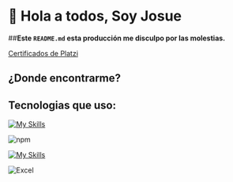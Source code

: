 # 👋 Hola a todos, Soy Josue

##**Este `README.md` esta producción me disculpo por las molestias.**

[Certificados de Platzi](https://josuesn1402-certificados.super.site)

## ¿Donde encontrarme?

## Tecnologias que uso:
[![My Skills](https://skillicons.dev/icons?i=js,html,css,sass,java,cs,git,mysql)](https://skillicons.dev)

![npm](https://img.shields.io/badge/npm-CB3837?style=for-the-badge&logo=npm&logoColor=white)

[![My Skills](https://skillicons.dev/icons?i=figma,vscode,visualstudio,ps)](https://skillicons.dev)

![Excel](https://img.shields.io/badge/Microsoft_Excel-217346?style=for-the-badge&logo=microsoft-excel&logoColor=white)
